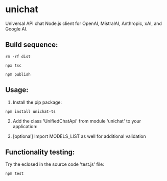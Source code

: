# unichat
Universal API chat Node.js client for OpenAI, MistralAI, Anthropic, xAI, and Google AI.

## Build sequence:
```shell
rm -rf dist
```
```shell
npx tsc
```
```shell
npm publish
```

## Usage:

1. Install the pip package:

```shell
npm install unichat-ts
```

2. Add the class 'UnifiedChatApi' from module 'unichat' to your application:

3. [optional] Import MODELS_LIST as well for additional validation

## Functionality testing:
Try the eclosed in the source code 'test.js' file:

```shell
npm test
```